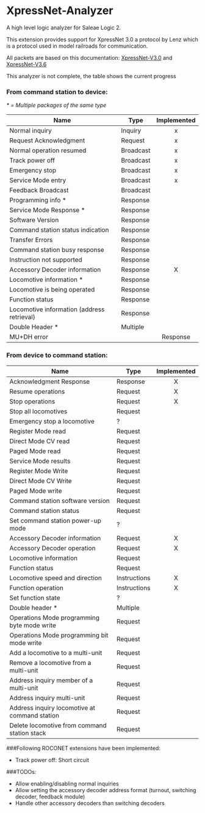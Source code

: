   # XpressNet-Analyzer

A high level logic analyzer for Saleae Logic 2.

This extension provides support for XpressNet 3.0 a protocol by Lenz which is a protocol used in model railroads for communication.

All packets are based on this documentation: [XpressNet-V3.0](https://wiki.rocrail.net/lib/exe/fetch.php?media=xpressnet:xpressnet-v2.pdf) and [XpressNet-V3.6](https://wiki.rocrail.net/lib/exe/fetch.php?media=xpressnet:xpressnet-lan-usb-23151-v1.pdf)

This analyzer is not complete, the table shows the current progress


### From command station to device:
_* = Multiple packages of the same type_

|Name|Type|Implemented|
|----|----|:---------:|
|Normal inquiry|Inquiry|x|
|Request Acknowledgment|Request|x|
|Normal operation resumed|Broadcast|x|
|Track power off|Broadcast|x|
|Emergency stop|Broadcast|x|
|Service Mode entry|Broadcast|x|
|Feedback Broadcast|Broadcast||
|Programming info *|Response||
|Service Mode Response *|Response||
|Software Version|Response||
|Command station status indication|Response||
|Transfer Errors|Response||
|Command station busy response|Response||
|Instruction not supported|Response||
|Accessory Decoder information|Response|X|
|Locomotive information *|Response||
|Locomotive is being operated|Response||
|Function status|Response||
|Locomotive information (address retrieval)|Response||
|Double Header *|Multiple||
|MU+DH error||Response||



### From device to command station:
|Name|Type|Implemented|
|----|----|:---------:|
|Acknowledgment Response|Response|X|
|Resume operations|Request|X|
|Stop operations|Request|X|
|Stop all locomotives|Request||
|Emergency stop a locomotive|?||
|Register Mode read|Request||
|Direct Mode CV read|Request||
|Paged Mode read|Request||
|Service Mode results|Request||
|Register Mode Write|Request||
|Direct Mode CV Write|Request||
|Paged Mode write|Request||
|Command station software version|Request||
|Command station status|Request||
|Set command station power-up mode|?||
|Accessory Decoder information|Request|X|
|Accessory Decoder operation|Request|X|
|Locomotive information|Request||
|Function status|Request||
|Locomotive speed and direction|Instructions|X|
|Function operation|Instructions|X|
|Set function state|?||
|Double header *|Multiple||
|Operations Mode programming byte mode write|Request||
|Operations Mode programming bit mode write|Request||
|Add a locomotive to a multi-unit|Request||
|Remove a locomotive from a multi-unit|Request||
|Address inquiry member of a multi-unit|Request||
|Address inquiry multi-unit|Request||
|Address inquiry locomotive at command station|Request||
|Delete locomotive from command station stack|Request||

###Following ROCONET extensions have been implemented:
 - Track power off: Short circuit


###TODOs:
 - Allow enabling/disabling normal inquiries
 - Allow setting the accessory decoder address format (turnout, switching decoder, feedback module)
 - Handle other accessory decoders than switching decoders



